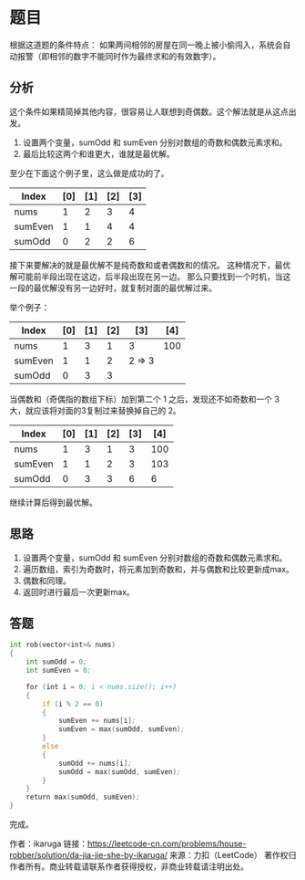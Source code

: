 # 题目 #

根据这道题的条件特点：
如果两间相邻的房屋在同一晚上被小偷闯入，系统会自动报警（即相邻的数字不能同时作为最终求和的有效数字）。

## 分析 ##

这个条件如果精简掉其他内容，很容易让人联想到奇偶数。这个解法就是从这点出发。

1. 设置两个变量，sumOdd 和 sumEven 分别对数组的奇数和偶数元素求和。  
1. 最后比较这两个和谁更大，谁就是最优解。

至少在下面这个例子里，这么做是成功的了。

 | Index | [0] |[1] |	[2] |	[3] |
|----|----|----|----|----|
|nums |	1| 	2| 	3 |	4|
|sumEven |	1| 	1| 	4| 	4|
|sumOdd |	0 |	2| 	2| 	6|

接下来要解决的就是最优解不是纯奇数和或者偶数和的情况。
这种情况下，最优解可能前半段出现在这边，后半段出现在另一边。
那么只要找到一个时机，当这一段的最优解没有另一边好时，就复制对面的最优解过来。

举个例子：

 | Index | [0] |[1] |	[2] |	[3] | [4] |
|----|----|----|----|----|----|
|nums |	1| 	3| 	1| 	3| 	100|
|sumEven |	1 |	1 |	2| 	2 => 3 |	
|sumOdd |	0| 	3| 	3| 		

当偶数和（奇偶指的数组下标）加到第二个 1 之后，发现还不如奇数和一个 3 大，就应该将对面的3复制过来替换掉自己的 2。

| Index | [0] |[1] |	[2] |	[3] | [4] |
|----|----|----|----|----|----|
|nums |	1 |	3 |	1 |	3 |	100 |
|sumEven | 	1 |	1 |	2 |	3 |	103 |
|sumOdd |	0 |	3 |	3 |	6 |	6 |

继续计算后得到最优解。

## 思路 ##

1. 设置两个变量，sumOdd 和 sumEven 分别对数组的奇数和偶数元素求和。
1. 遍历数组，索引为奇数时，将元素加到奇数和，并与偶数和比较更新成max。
1. 偶数和同理。
1. 返回时进行最后一次更新max。

## 答题 ##
```asm
int rob(vector<int>& nums) 
{
	int sumOdd = 0;
	int sumEven = 0;

	for (int i = 0; i < nums.size(); i++)
	{
		if (i % 2 == 0)
		{
			sumEven += nums[i];
			sumEven = max(sumOdd, sumEven);
		}
		else
		{
			sumOdd += nums[i];
			sumOdd = max(sumOdd, sumEven);
		}
	}
	return max(sumOdd, sumEven);
}
```


完成。

作者：ikaruga
链接：https://leetcode-cn.com/problems/house-robber/solution/da-jia-jie-she-by-ikaruga/
来源：力扣（LeetCode）
著作权归作者所有。商业转载请联系作者获得授权，非商业转载请注明出处。